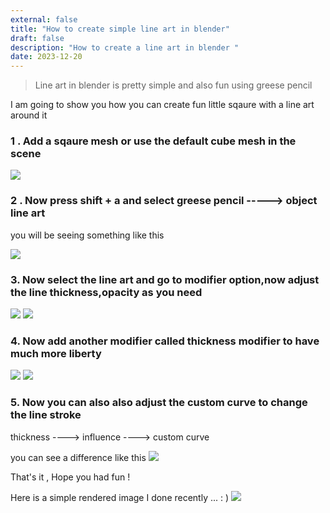```yaml
---
external: false
title: "How to create simple line art in blender"
draft: false
description: "How to create a line art in blender "
date: 2023-12-20
---
```


> Line art in blender is pretty simple and also fun using greese pencil

I am going to show you how you can create fun little sqaure with a line art around it

### 1 . Add a sqaure mesh or use the default cube mesh in the scene

![](/images/lineartpost/default.png)

### 2 . Now press shift + a and select greese pencil -----> object line art

you will be seeing something like this

![](/images/lineartpost/thickness.png)

### 3. Now select the line art and go to modifier option,now adjust the line thickness,opacity as you need

![](/images/lineartpost/select.png)
![](/images/lineartpost/thicknessa.png)

### 4. Now add another modifier called thickness modifier to have much more liberty

![](/images/lineartpost/thickness-modifier.png)
![](/images/lineartpost/thick.png)

### 5. Now you can also also adjust the custom curve to change the line stroke

thickness ----> influence ----> custom curve

you can see a difference like this
![](/images/lineartpost/compare.jpg)

That's it , Hope you had fun !

Here is a simple rendered image I done recently ... : )
![](/images/lineartpost/blender-sandwhich.png)
